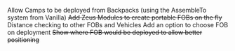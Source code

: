 Allow Camps to be deployed from Backpacks (using the AssembleTo system from Vanilla)
~~Add Zeus Modules to create portable FOBs on the fly~~
Distance checking to other FOBs and Vehicles
Add an option to choose FOB on deployment
~~Show where FOB would be deployed to allow better positioning~~